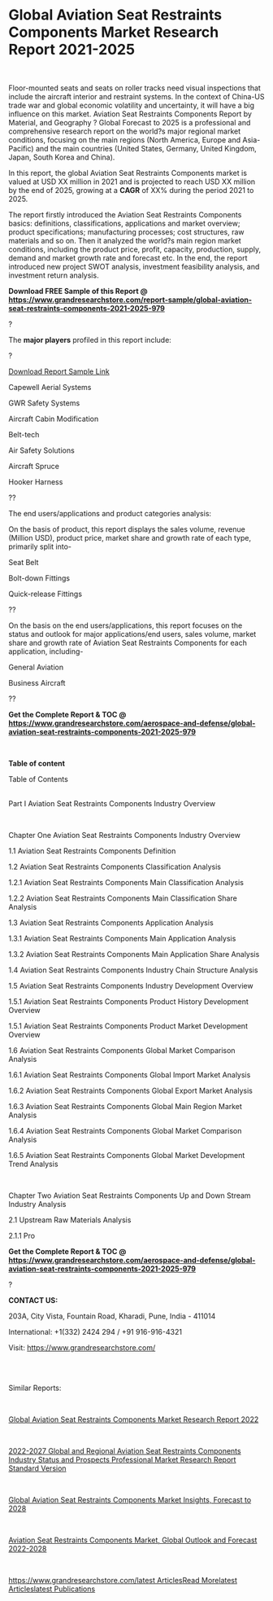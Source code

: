 <h1>Global Aviation Seat Restraints Components Market Research Report 2021-2025</h1><br/><p>Floor-mounted seats and seats on roller tracks need visual inspections that include the aircraft interior and restraint systems. In the context of China-US trade war and global economic volatility and uncertainty, it will have a big influence on this market. Aviation Seat Restraints Components Report by Material, and Geography ? Global Forecast to 2025 is a professional and comprehensive research report on the world?s major regional market conditions, focusing on the main regions (North America, Europe and Asia-Pacific) and the main countries (United States, Germany, United Kingdom, Japan, South Korea and China).</p>
 
 
 
 <p>In this report, the global Aviation Seat Restraints Components market is valued at USD XX million in 2021 and is projected to reach USD XX million by the end of 2025, growing at a <strong>CAGR</strong> of XX% during the period 2021 to 2025.</p>
 
 
 
 <p>The report firstly introduced the Aviation Seat Restraints Components basics: definitions, classifications, applications and market overview; product specifications; manufacturing processes; cost structures, raw materials and so on. Then it analyzed the world?s main region market conditions, including the product price, profit, capacity, production, supply, demand and market growth rate and forecast etc. In the end, the report introduced new project SWOT analysis, investment feasibility analysis, and investment return analysis.</p>
 
 
 
 <div><b>Download FREE Sample of this Report @ <a href="https://www.grandresearchstore.com/report-sample/global-aviation-seat-restraints-components-2021-2025-979">https://www.grandresearchstore.com/report-sample/global-aviation-seat-restraints-components-2021-2025-979</a></b></div>
 
 
 
 <p>? </p>
 
 
 
 <p>The <strong>major players</strong> profiled in this report include:</p>
 
 
 
 <p>? </p>
 
 
 
 <p><a href="https://www.grandresearchstore.com/mr-admin/report-sample/global-aviation-seat-restraints-components-2021-2025-979">Download Report Sample Link</a></p>
 
 
 
 <p>Capewell Aerial Systems</p>
 
 
 
 <p>GWR Safety Systems</p>
 
 
 
 <p>Aircraft Cabin Modification</p>
 
 
 
 <p>Belt-tech</p>
 
 
 
 <p>Air Safety Solutions</p>
 
 
 
 <p>Aircraft Spruce</p>
 
 
 
 <p>Hooker Harness</p>
 
 
 
 <p>??</p>
 
 
 
 <p>The end users/applications and product categories analysis:</p>
 
 
 
 <p>On the basis of product, this report displays the sales volume, revenue (Million USD), product price, market share and growth rate of each type, primarily split into-</p>
 
 
 
 <p>Seat Belt</p>
 
 
 
 <p>Bolt-down Fittings</p>
 
 
 
 <p>Quick-release Fittings</p>
 
 
 
 <p>??</p>
 
 
 
 <p>On the basis on the end users/applications, this report focuses on the status and outlook for major applications/end users, sales volume, market share and growth rate of Aviation Seat Restraints Components for each application, including-</p>
 
 
 
 <p>General Aviation</p>
 
 
 
 <p>Business Aircraft</p>
 
 
 
 <p>??</p>
 
 
 
 <div><b>Get the Complete Report & TOC @ <a href="https://www.grandresearchstore.com/aerospace-and-defense/global-aviation-seat-restraints-components-2021-2025-979">https://www.grandresearchstore.com/aerospace-and-defense/global-aviation-seat-restraints-components-2021-2025-979</a></b></div>
 
 
 
 <p><br />
 
 <b>Table of content</b></p>
 
 
 
 <p>Table of Contents<br />
 
 <br />
 
 Part I Aviation Seat Restraints Components Industry Overview<br />
 
 <br />
 
 Chapter One Aviation Seat Restraints Components Industry Overview<br />
 
 1.1 Aviation Seat Restraints Components Definition<br />
 
 1.2 Aviation Seat Restraints Components Classification Analysis<br />
 
 1.2.1 Aviation Seat Restraints Components Main Classification Analysis<br />
 
 1.2.2 Aviation Seat Restraints Components Main Classification Share Analysis<br />
 
 1.3 Aviation Seat Restraints Components Application Analysis<br />
 
 1.3.1 Aviation Seat Restraints Components Main Application Analysis<br />
 
 1.3.2 Aviation Seat Restraints Components Main Application Share Analysis<br />
 
 1.4 Aviation Seat Restraints Components Industry Chain Structure Analysis<br />
 
 1.5 Aviation Seat Restraints Components Industry Development Overview<br />
 
 1.5.1 Aviation Seat Restraints Components Product History Development Overview<br />
 
 1.5.1 Aviation Seat Restraints Components Product Market Development Overview<br />
 
 1.6 Aviation Seat Restraints Components Global Market Comparison Analysis<br />
 
 1.6.1 Aviation Seat Restraints Components Global Import Market Analysis<br />
 
 1.6.2 Aviation Seat Restraints Components Global Export Market Analysis<br />
 
 1.6.3 Aviation Seat Restraints Components Global Main Region Market Analysis<br />
 
 1.6.4 Aviation Seat Restraints Components Global Market Comparison Analysis<br />
 
 1.6.5 Aviation Seat Restraints Components Global Market Development Trend Analysis<br />
 
 <br />
 
 Chapter Two Aviation Seat Restraints Components Up and Down Stream Industry Analysis<br />
 
 2.1 Upstream Raw Materials Analysis<br />
 
 2.1.1 Pro</p>
 
 
 
 <div><b>Get the Complete Report & TOC @ <a href="https://www.grandresearchstore.com/aerospace-and-defense/global-aviation-seat-restraints-components-2021-2025-979">https://www.grandresearchstore.com/aerospace-and-defense/global-aviation-seat-restraints-components-2021-2025-979</a></b></div>
 
 
 
 <p>? </p>
 
 
 
 <p><b>CONTACT US:</b><br />
 
 203A, City Vista, Fountain Road, Kharadi, Pune, India - 411014<br />
 
 International: +1(332) 2424 294 / +91 916-916-4321<br />
 
 Visit: <a href="https://www.grandresearchstore.com/">https://www.grandresearchstore.com/</a><br />
 
 <br />
 
 <br />
 
 Similar Reports:<br />
 
 <br />
 
 <a href="https://www.grandresearchstore.com/machines/global-aviation-seat-restraints-components-2022-188">Global Aviation Seat Restraints Components Market Research Report 2022</a><br />
 
 <br />
 
 <a href="https://www.grandresearchstore.com/machines/global-regional-aviation-seat-restraints-components-2022-2027-95">2022-2027 Global and Regional Aviation Seat Restraints Components Industry Status and Prospects Professional Market Research Report Standard Version</a><br />
 
 <br />
 
 <a href="https://www.grandresearchstore.com/machines/global-aviation-seat-restraints-components-2028-241">Global Aviation Seat Restraints Components Market Insights, Forecast to 2028</a><br />
 
 <br />
 
 <a href="https://www.grandresearchstore.com/machines/global-aviation-seat-restraints-components-forecast-2022-2028-143">Aviation Seat Restraints Components Market, Global Outlook and Forecast 2022-2028</a><br />
 
 <br />
 
 <a href="https://gyeongbokgung.com">https://www.grandresearchstore.com/</a><a href="https://hallyeomaritime.com">latest Articles</a><a href="https://jingwansa.com">Read More</a><a href="https://nguoiviet.jp/">latest Articles</a><a href="https://www.intelmarketresearch.com/">latest Publications</a></p>